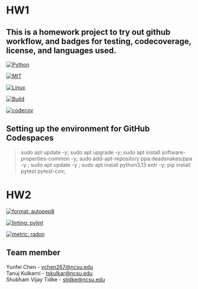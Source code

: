 # HW1

## This is a homework project to try out github workflow, and badges for testing, codecoverage, license, and languages used.

[![Python](https://img.shields.io/badge/Python-3.13-blue?style=for-the-badge&logo=python&logoColor=blue)](https://docs.python.org/3.13/whatsnew/3.13.html)

[![MIT](https://img.shields.io/badge/License-MIT-red?style=for-the-badge)](https://opensource.org/license/mit)

[![Linux](https://img.shields.io/badge/Platform-Linux-yellow?style=for-the-badge&logo=linux&logoColor=blue)](https://www.linux.org/)

[![Build](https://img.shields.io/github/actions/workflow/status/CSC510-YTS/Homeworks/python-app.yml?style=for-the-badge&logo=pytest&logoColor=green)](https://github.com/CSC510-YTS/Homeworks/actions/workflows/python-app.yml)

[![codecov](https://img.shields.io/codecov/c/github/CSC510-YTS/Homeworks?style=for-the-badge&token=QFB8RM9WKN)](https://codecov.io/gh/CSC510-YTS/Homeworks)

## Setting up the environment for GitHub Codespaces
> sudo apt update -y; sudo  apt upgrade -y; sudo apt install software-properties-common -y; sudo add-apt-repository ppa:deadsnakes/ppa -y ; sudo apt update -y ; sudo apt install python3.13 entr -y; pip install pytest pytest-cov;

# HW2
[![format: autopep8](https://img.shields.io/badge/format-autopep8-green?style=for-the-badge&logoColor=green)](https://pypi.org/project/autopep8/)

[![linting: pylint](https://img.shields.io/badge/linting-pylint-yellowgreen?style=for-the-badge)](https://github.com/pylint-dev/pylint)

[![metric: radon](https://img.shields.io/badge/metric-radon-orange?style=for-the-badge)](https://radon.readthedocs.io/en/latest/)


## Team member
Yunfei Chen - ychen267@ncsu.edu <br />
Tanuj Kulkarni - tskulkar@ncsu.edu <br />
Shubham Vijay Tidke - stidke@ncsu.edu <br />